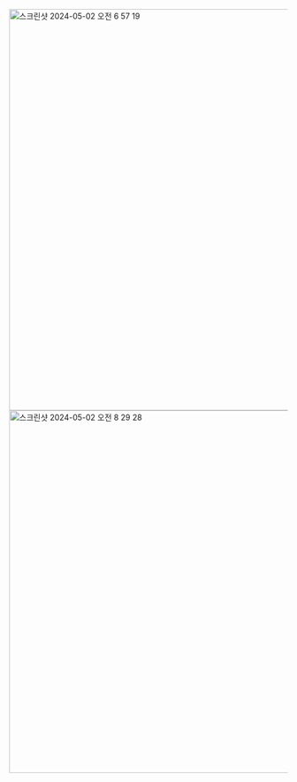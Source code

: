 
<img width="725" alt="스크린샷 2024-05-02 오전 6 57 19" src="https://github.com/youdame/redux-practice/assets/112458620/ea23af3f-48f6-45d3-9f7d-10eddba6ec82">
<img width="655" alt="스크린샷 2024-05-02 오전 8 29 28" src="https://github.com/youdame/redux-practice/assets/112458620/0d747d22-6acb-4676-83e2-ba593d1f43b9">
